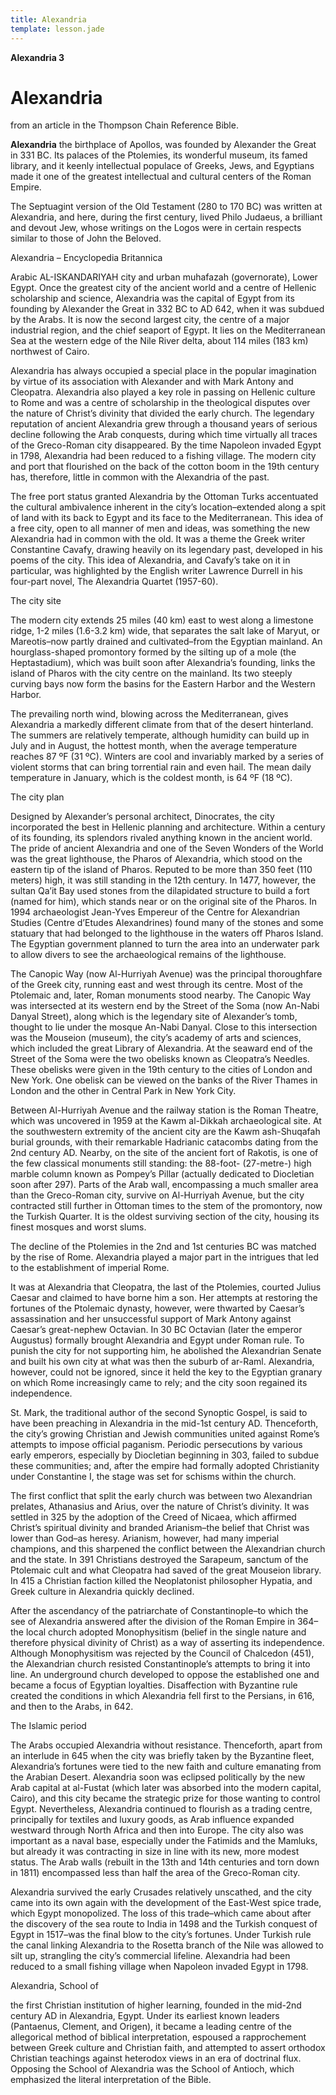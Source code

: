 ```yaml
---
title: Alexandria
template: lesson.jade
---
```



**Alexandria 3**

Alexandria
==========

from an article in the Thompson Chain Reference Bible.

**Alexandria** the birthplace of Apollos, was founded by Alexander the
Great in 331 BC. Its palaces of the Ptolemies, its wonderful museum, its
famed library, and it keenly intellectual populace of Greeks, Jews, and
Egyptians made it one of the greatest intellectual and cultural centers
of the Roman Empire.

The Septuagint version of the Old Testament (280 to 170 BC) was written
at Alexandria, and here, during the first century, lived Philo Judaeus,
a brilliant and devout Jew, whose writings on the Logos were in certain
respects similar to those of John the Beloved.

Alexandria – Encyclopedia Britannica

Arabic AL-ISKANDARIYAH city and urban muhafazah (governorate), Lower
Egypt. Once the greatest city of the ancient world and a centre of
Hellenic scholarship and science, Alexandria was the capital of Egypt
from its founding by Alexander the Great in 332 BC to AD 642, when it
was subdued by the Arabs. It is now the second largest city, the centre
of a major industrial region, and the chief seaport of Egypt. It lies on
the Mediterranean Sea at the western edge of the Nile River delta, about
114 miles (183 km) northwest of Cairo.

Alexandria has always occupied a special place in the popular
imagination by virtue of its association with Alexander and with Mark
Antony and Cleopatra. Alexandria also played a key role in passing on
Hellenic culture to Rome and was a centre of scholarship in the
theological disputes over the nature of Christ’s divinity that divided
the early church. The legendary reputation of ancient Alexandria grew
through a thousand years of serious decline following the Arab
conquests, during which time virtually all traces of the Greco-Roman
city disappeared. By the time Napoleon invaded Egypt in 1798, Alexandria
had been reduced to a fishing village. The modern city and port that
flourished on the back of the cotton boom in the 19th century has,
therefore, little in common with the Alexandria of the past.

The free port status granted Alexandria by the Ottoman Turks accentuated
the cultural ambivalence inherent in the city’s location–extended along
a spit of land with its back to Egypt and its face to the Mediterranean.
This idea of a free city, open to all manner of men and ideas, was
something the new Alexandria had in common with the old. It was a theme
the Greek writer Constantine Cavafy, drawing heavily on its legendary
past, developed in his poems of the city. This idea of Alexandria, and
Cavafy’s take on it in particular, was highlighted by the English writer
Lawrence Durrell in his four-part novel, The Alexandria Quartet
(1957-60).

The city site

The modern city extends 25 miles (40 km) east to west along a limestone
ridge, 1-2 miles (1.6-3.2 km) wide, that separates the salt lake of
Maryut, or Mareotis–now partly drained and cultivated–from the Egyptian
mainland. An hourglass-shaped promontory formed by the silting up of a
mole (the Heptastadium), which was built soon after Alexandria’s
founding, links the island of Pharos with the city centre on the
mainland. Its two steeply curving bays now form the basins for the
Eastern Harbor and the Western Harbor.

The prevailing north wind, blowing across the Mediterranean, gives
Alexandria a markedly different climate from that of the desert
hinterland. The summers are relatively temperate, although humidity can
build up in July and in August, the hottest month, when the average
temperature reaches 87 ºF (31 ºC). Winters are cool and invariably
marked by a series of violent storms that can bring torrential rain and
even hail. The mean daily temperature in January, which is the coldest
month, is 64 ºF (18 ºC).

The city plan

Designed by Alexander’s personal architect, Dinocrates, the city
incorporated the best in Hellenic planning and architecture. Within a
century of its founding, its splendors rivaled anything known in the
ancient world. The pride of ancient Alexandria and one of the Seven
Wonders of the World was the great lighthouse, the Pharos of Alexandria,
which stood on the eastern tip of the island of Pharos. Reputed to be
more than 350 feet (110 meters) high, it was still standing in the 12th
century. In 1477, however, the sultan Qa’it Bay used stones from the
dilapidated structure to build a fort (named for him), which stands near
or on the original site of the Pharos. In 1994 archaeologist Jean-Yves
Empereur of the Centre for Alexandrian Studies (Centre d’Etudes
Alexandrines) found many of the stones and some statuary that had
belonged to the lighthouse in the waters off Pharos Island. The Egyptian
government planned to turn the area into an underwater park to allow
divers to see the archaeological remains of the lighthouse.

The Canopic Way (now Al-Hurriyah Avenue) was the principal thoroughfare
of the Greek city, running east and west through its centre. Most of the
Ptolemaic and, later, Roman monuments stood nearby. The Canopic Way was
intersected at its western end by the Street of the Soma (now An-Nabi
Danyal Street), along which is the legendary site of Alexander’s tomb,
thought to lie under the mosque An-Nabi Danyal. Close to this
intersection was the Mouseion (museum), the city’s academy of arts and
sciences, which included the great Library of Alexandria. At the seaward
end of the Street of the Soma were the two obelisks known as Cleopatra’s
Needles. These obelisks were given in the 19th century to the cities of
London and New York. One obelisk can be viewed on the banks of the River
Thames in London and the other in Central Park in New York City.

Between Al-Hurriyah Avenue and the railway station is the Roman Theatre,
which was uncovered in 1959 at the Kawm al-Dikkah archaeological site.
At the southwestern extremity of the ancient city are the Kawm
ash-Shuqafah burial grounds, with their remarkable Hadrianic catacombs
dating from the 2nd century AD. Nearby, on the site of the ancient fort
of Rakotis, is one of the few classical monuments still standing: the
88-foot- (27-metre-) high marble column known as Pompey’s Pillar
(actually dedicated to Diocletian soon after 297). Parts of the Arab
wall, encompassing a much smaller area than the Greco-Roman city,
survive on Al-Hurriyah Avenue, but the city contracted still further in
Ottoman times to the stem of the promontory, now the Turkish Quarter. It
is the oldest surviving section of the city, housing its finest mosques
and worst slums.

The decline of the Ptolemies in the 2nd and 1st centuries BC was matched
by the rise of Rome. Alexandria played a major part in the intrigues
that led to the establishment of imperial Rome.

It was at Alexandria that Cleopatra, the last of the Ptolemies, courted
Julius Caesar and claimed to have borne him a son. Her attempts at
restoring the fortunes of the Ptolemaic dynasty, however, were thwarted
by Caesar’s assassination and her unsuccessful support of Mark Antony
against Caesar’s great-nephew Octavian. In 30 BC Octavian (later the
emperor Augustus) formally brought Alexandria and Egypt under Roman
rule. To punish the city for not supporting him, he abolished the
Alexandrian Senate and built his own city at what was then the suburb of
ar-Raml. Alexandria, however, could not be ignored, since it held the
key to the Egyptian granary on which Rome increasingly came to rely; and
the city soon regained its independence.

St. Mark, the traditional author of the second Synoptic Gospel, is said
to have been preaching in Alexandria in the mid-1st century AD.
Thenceforth, the city’s growing Christian and Jewish communities united
against Rome’s attempts to impose official paganism. Periodic
persecutions by various early emperors, especially by Diocletian
beginning in 303, failed to subdue these communities; and, after the
empire had formally adopted Christianity under Constantine I, the stage
was set for schisms within the church.

The first conflict that split the early church was between two
Alexandrian prelates, Athanasius and Arius, over the nature of Christ’s
divinity. It was settled in 325 by the adoption of the Creed of Nicaea,
which affirmed Christ’s spiritual divinity and branded Arianism–the
belief that Christ was lower than God–as heresy. Arianism, however, had
many imperial champions, and this sharpened the conflict between the
Alexandrian church and the state. In 391 Christians destroyed the
Sarapeum, sanctum of the Ptolemaic cult and what Cleopatra had saved of
the great Mouseion library. In 415 a Christian faction killed the
Neoplatonist philosopher Hypatia, and Greek culture in Alexandria
quickly declined.

After the ascendancy of the patriarchate of Constantinople–to which the
see of Alexandria answered after the division of the Roman Empire in
364–the local church adopted Monophysitism (belief in the single nature
and therefore physical divinity of Christ) as a way of asserting its
independence. Although Monophysitism was rejected by the Council of
Chalcedon (451), the Alexandrian church resisted Constantinople’s
attempts to bring it into line. An underground church developed to
oppose the established one and became a focus of Egyptian loyalties.
Disaffection with Byzantine rule created the conditions in which
Alexandria fell first to the Persians, in 616, and then to the Arabs, in
642.

The Islamic period

The Arabs occupied Alexandria without resistance. Thenceforth, apart
from an interlude in 645 when the city was briefly taken by the
Byzantine fleet, Alexandria’s fortunes were tied to the new faith and
culture emanating from the Arabian Desert. Alexandria soon was eclipsed
politically by the new Arab capital at al-Fustat (which later was
absorbed into the modern capital, Cairo), and this city became the
strategic prize for those wanting to control Egypt. Nevertheless,
Alexandria continued to flourish as a trading centre, principally for
textiles and luxury goods, as Arab influence expanded westward through
North Africa and then into Europe. The city also was important as a
naval base, especially under the Fatimids and the Mamluks, but already
it was contracting in size in line with its new, more modest status. The
Arab walls (rebuilt in the 13th and 14th centuries and torn down in
1811) encompassed less than half the area of the Greco-Roman city.

Alexandria survived the early Crusades relatively unscathed, and the
city came into its own again with the development of the East-West spice
trade, which Egypt monopolized. The loss of this trade–which came about
after the discovery of the sea route to India in 1498 and the Turkish
conquest of Egypt in 1517–was the final blow to the city’s fortunes.
Under Turkish rule the canal linking Alexandria to the Rosetta branch of
the Nile was allowed to silt up, strangling the city’s commercial
lifeline. Alexandria had been reduced to a small fishing village when
Napoleon invaded Egypt in 1798.

Alexandria, School of

the first Christian institution of higher learning, founded in the
mid-2nd century AD in Alexandria, Egypt. Under its earliest known
leaders (Pantaenus, Clement, and Origen), it became a leading centre of
the allegorical method of biblical interpretation, espoused a
rapprochement between Greek culture and Christian faith, and attempted
to assert orthodox Christian teachings against heterodox views in an era
of doctrinal flux. Opposing the School of Alexandria was the School of
Antioch, which emphasized the literal interpretation of the Bible.

